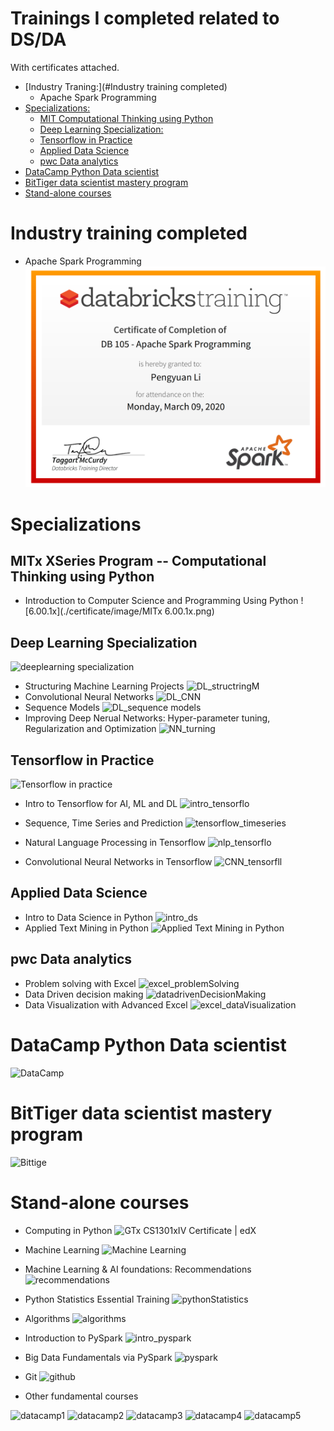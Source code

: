 

# Trainings I completed related to DS/DA 
With certificates attached.

- [Industry Traning:](#Industry training completed)
  * Apache Spark Programming
- [Specializations:](#specializations)
  * [MIT Computational Thinking using Python](#)
  * [Deep Learning Specialization:](#deep-learning-specialization)
  * [Tensorflow in Practice](##tensorflow-in-practice)
  * [Applied Data Science](#applied-data-science)
  * [pwc Data analytics](#pwc-data-analytics)
- [DataCamp Python Data scientist](#datacamp-python-data-scientist)
- [BitTiger data scientist mastery program](#bittiger-data-scientist-mastery-program)
- [Stand-alone courses](#stand-alone-courses)

# Industry training completed
* Apache Spark Programming 
![DB105](./certificate/image/DB105.png)

# Specializations

## MITx XSeries Program -- Computational Thinking using Python
* Introduction to Computer Science and Programming Using Python
![6.00.1x](./certificate/image/MITx 6.00.1x.png)



## Deep Learning Specialization
![deeplearning specialization](https://i.imgur.com/T46PSfC.jpg)

* Structuring Machine Learning Projects
![DL_structringM](https://i.imgur.com/UgtdTdX.jpg)
* Convolutional Neural Networks
![DL_CNN](https://i.imgur.com/VaWPQCz.jpg)
* Sequence Models
![DL_sequence models](https://i.imgur.com/bu9KxL3.jpg)
* Improving Deep Nerual Networks: Hyper-parameter tuning, Regularization and Optimization
![NN_turning](https://i.imgur.com/ImgDUCL.jpg)


## Tensorflow in Practice
![Tensorflow in practice](https://i.imgur.com/vm8B5No.jpg)
* Intro to Tensorflow for AI, ML and DL
![intro_tensorflo](https://i.imgur.com/Oc8ZPTK.jpg)

* Sequence, Time Series and Prediction
![tensorflow_timeseries](https://i.imgur.com/x4t2us6.jpg)
* Natural Language Processing in Tensorflow
 ![nlp_tensorflo](https://i.imgur.com/TAVEcXX.jpg)
 * Convolutional Neural Networks in Tensorflow
 ![CNN_tensorfll](https://i.imgur.com/JhssZby.jpg)

## Applied Data Science 
* Intro to Data Science in Python
![intro_ds](https://i.imgur.com/ZReHv5q.jpg)
* Applied Text Mining in Python
![Applied Text Mining in Python](https://i.imgur.com/0cLF84u.jpg)

## pwc Data analytics
* Problem solving with Excel 
![excel_problemSolving](https://i.imgur.com/prLvLq8.jpg)
* Data Driven decision making
![datadrivenDecisionMaking](https://i.imgur.com/tZ0bJMl.jpg)
* Data Visualization with Advanced Excel
![excel_dataVisualization](https://i.imgur.com/8JnsxLb.jpg)

# DataCamp Python Data scientist
![DataCamp](https://i.imgur.com/a9ICBxP.jpg)
# BitTiger data scientist mastery program
![Bittige](https://i.imgur.com/SDOBxns.png)



# Stand-alone courses
* Computing in Python
![GTx CS1301xIV Certificate | edX](https://i.imgur.com/l453x6d.jpg)

* Machine Learning 
![Machine Learning](https://i.imgur.com/uMxY92q.jpg)

* Machine Learning & AI foundations: Recommendations
![recommendations](https://i.imgur.com/mBekUou.jpg)
* Python Statistics Essential Training
![pythonStatistics](https://i.imgur.com/TfV4PCH.jpg)
* Algorithms
![algorithms](https://i.imgur.com/aNuboPX.jpg)
* Introduction to PySpark
![intro_pyspark](https://i.imgur.com/fYXsOYz.jpg)
* Big Data Fundamentals via PySpark
![pyspark](https://i.imgur.com/gEOhUf2.jpg)
* Git
![github](https://i.imgur.com/OAexeXc.jpg)

* Other fundamental courses

![datacamp1](https://i.imgur.com/3nr2YEX.png)
![datacamp2](https://i.imgur.com/gUrd8Wg.png)
![datacamp3](https://i.imgur.com/eoVDFPq.png)
![datacamp4](https://i.imgur.com/pZyeicm.png)
![datacamp5](https://i.imgur.com/s7eSN2C.png)

